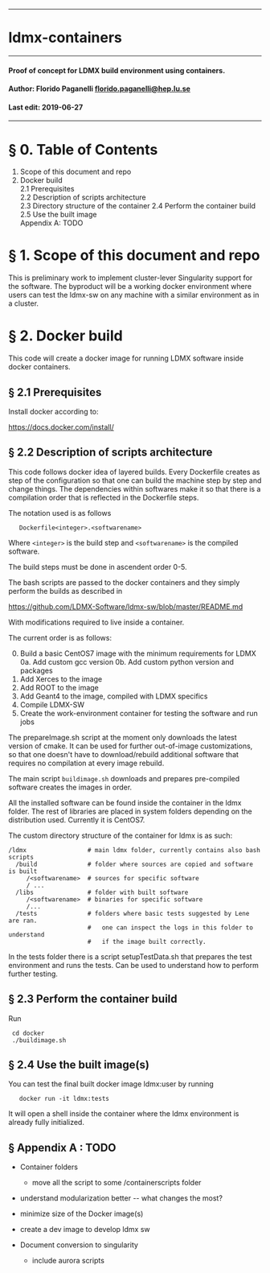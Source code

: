 ---------------------------------------------------------------
# ldmx-containers
---------------------------------------------------------------
#### Proof of concept for LDMX build environment using containers.
#### Author: Florido Paganelli florido.paganelli@hep.lu.se
#### Last edit: 2019-06-27
---------------------------------------------------------------

# § 0. Table of Contents

  1. Scope of this document and repo  
  2. Docker build  
  2.1 Prerequisites  
  2.2 Description of scripts architecture  
  2.3 Directory structure of the container
  2.4 Perform the container build  
  2.5 Use the built image  
  Appendix A: TODO

# § 1. Scope of this document and repo

This is preliminary work to implement cluster-lever Singularity support for the software.
The byproduct will be a working docker environment where users can test
the ldmx-sw on any machine with a similar environment as in a cluster.

# § 2. Docker build

This code will create a docker image for running LDMX software inside docker containers.

## § 2.1 Prerequisites

Install docker according to:

  <https://docs.docker.com/install/>

## § 2.2 Description of scripts architecture

This code follows docker idea of layered builds. Every Dockerfile creates 
as step of the configuration so that one can build the machine step by step 
and change things. The dependencies within softwares make it so that there is a
compilation order that is reflected in the Dockerfile steps.

The notation used is as follows
```
   Dockerfile<integer>.<softwarename>
```

Where `<integer>` is the build step and `<softwarename>` is the compiled software.

The build steps must be done in ascendent order 0-5.

The bash scripts are passed to the docker containers and they simply perform 
the builds as described in 

   <https://github.com/LDMX-Software/ldmx-sw/blob/master/README.md> 

With modifications required to live inside a container.

The current order is as follows:

0. Build a basic CentOS7 image with the minimum requirements for LDMX 
0a. Add custom gcc version
0b. Add custom python version and packages
1. Add Xerces to the image
2. Add ROOT to the image
3. Add Geant4 to the image, compiled with LDMX specifics
4. Compile LDMX-SW
5. Create the work-environment container for testing the software and run jobs

The prepareImage.sh script at the moment only downloads the latest version of cmake. 
It can be used for further out-of-image customizations, so that one doesn't have to download/rebuild
additional software that requires no compilation at every image rebuild.

The main script `buildimage.sh` downloads and 
prepares pre-compiled software creates the images in order.

All the installed software can be found inside the container in the ldmx folder.
The rest of libraries are placed in system folders depending on the distribution
used. Currently it is CentOS7.

The custom directory structure of the container for ldmx is as such:

```
/ldmx                 # main ldmx folder, currently contains also bash scripts
  /build              # folder where sources are copied and software is built
     /<softwarename>  # sources for specific software
     / ...
  /libs               # folder with built software
     /<softwarename>  # binaries for specific software
     /...
  /tests              # folders where basic tests suggested by Lene are ran.
                      #   one can inspect the logs in this folder to understand
                      #   if the image built correctly.
```

In the tests folder there is a script setupTestData.sh that prepares the 
test environment and runs the tests. Can be used to understand how to 
perform further testing.

## § 2.3 Perform the container build

Run 

```shell
 cd docker
 ./buildimage.sh
```

## § 2.4 Use the built image(s)

You can test the final built docker image ldmx:user by running

```shell
   docker run -it ldmx:tests
```

It will open a shell inside the container where the ldmx environment 
is already fully initialized. 

## § Appendix A : TODO

- Container folders
  - move all the script to some /containerscripts folder
  
- understand modularization better -- what changes the most?

- minimize size of the Docker image(s)

- create a dev image to develop ldmx sw

- Document conversion to singularity
  - include aurora scripts
